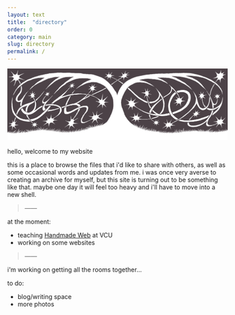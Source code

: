 ```yaml
---
layout: text
title:  "directory"
order: 0
category: main
slug: directory
permalink: /
---
```


<img src="/assets/img/fallingstars.gif" alt="" title="">

hello, welcome to my website

this is a place to browse the files that i'd like to share with others, as well as some occasional words and updates from me. i was once very averse to creating an archive for myself, but this site is turning out to be something like that. maybe one day it will feel too heavy and i'll have to move into a new shell.

> &mdash;&mdash;

at the moment:
- teaching [Handmade Web](https://handmade-web.net/) at VCU
- working on some websites

> &mdash;&mdash;

i'm working on getting all the rooms together...

to do:
- blog/writing space
- more photos

<!-- <br> -->

<!-- <button id="rest-btn">rest</button>

<div class="buffer"></div>
<div class="rest-wrap">
  <div class="top"></div>
  <img src="/assets/img/april.gif" alt="" title="">
  <div class="bottom"></div>
  <button id="awake-btn">go</button>
</div> -->

